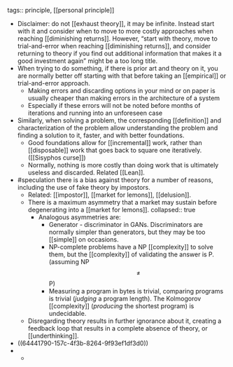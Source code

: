 tags:: principle, [[personal principle]]

- Disclaimer: do not [[exhaust theory]], it may be infinite. Instead start with it and consider when to move to more costly approaches when reaching [[diminishing returns]]. However, “start with theory, move to trial-and-error when reaching [[diminishing returns]], and consider returning to theory if you find out additional information that makes it a good investment again” might be a too long title.
- When trying to do something, if there is prior art and theory on it, you are normally better off starting with that before taking an [[empirical]] or trial-and-error approach.
	- Making errors and discarding options in your mind or on paper is usually cheaper than making errors in the architecture of a system
	- Especially if these errors will not be noted before months of iterations and running into an unforeseen case
- Similarly, when solving a problem, the corresponding [[definition]] and characterization of the problem allow understanding the problem and finding a solution to it, faster, and with better foundations.
	- Good foundations allow for [[incremental]] work, rather than [[disposable]] work that goes back to square one iteratively. ([[Sisyphos curse]])
	- Normally, nothing is more costly than doing work that is ultimately useless and discarded. Related [[Lean]].
- #speculation there is a bias against theory for a number of reasons, including the use of fake theory by impostors.
	- Related: [[impostor]], [[market for lemons]], [[delusion]].
	- There is a maximum asymmetry that a market may sustain before degenerating into a [[market for lemons]].
	  collapsed:: true
		- Analogous asymmetries are:
		  * Generator - discriminator in GANs. Discriminators are normally simpler than generators, but they may be too [[simple]] on occasions.
		  * NP-complete problems have a NP [[complexity]] to solve them, but the [[complexity]] of validating the answer is P. (assuming NP $$\neq$$ P)
		  * Measuring a program in bytes is trivial, comparing programs is trivial (_judging_ a program length). The Kolmogorov [[complexity]] (_producing_ the shortest program) is undecidable.
	- Disregarding theory results in further ignorance about it, creating a feedback loop that results in a complete absence of theory, or [[underthinking]].
- ((64441790-157c-4f3b-8264-9f93ef1df3d0))
-
	-